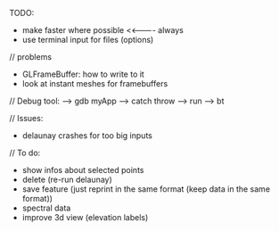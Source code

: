 TODO:
- make faster where possible                                        <<---- always
- use terminal input for files (options)

// problems
- GLFrameBuffer: how to write to it
- look at instant meshes for framebuffers

// Debug tool:
--> gdb myApp
--> catch throw
--> run
--> bt

// Issues:
- delaunay crashes for too big inputs

// To do:
- show infos about selected points
- delete (re-run delaunay)
- save feature (just reprint in the same format (keep data in the same format))
- spectral data
- improve 3d view (elevation labels)